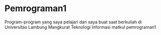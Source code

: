 # Pemrograman1
Program-program yang saya pelajari dan saya buat saat berkuliah di Universitas Lambung Mangkurat Teknologi Informasi matkul pemrograman1

